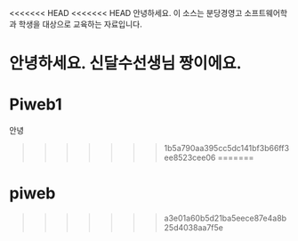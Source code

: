 <<<<<<< HEAD
<<<<<<< HEAD
안녕하세요.
이 소스는 분당경영고 소프트웨어학과 학생을 대상으로
교육하는 자료입니다.

안녕하세요. 신달수선생님 짱이에요.
=======
# Piweb1
안녕
>>>>>>> 1b5a790aa395cc5dc141bf3b66ff3ee8523cee06
=======
# piweb
>>>>>>> a3e01a60b5d21ba5eece87e4a8b25d4038aa7f5e
